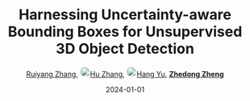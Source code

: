 ---
title: "Harnessing Uncertainty-aware Bounding Boxes for Unsupervised 3D Object Detection"
collection: publications
permalink: /publication/Harnessi2024
date: 2024-01-01
doi: 
keywords: 
venue: 'arXiv:2408.00619'
code: 'https://github.com/Ruiyang-061X/UA3D'
author: '<a href="https://zdzheng.xyz/authors/Ruiyang-Zhang" class="author">Ruiyang Zhang</a>, <a href="https://zdzheng.xyz/authors/Hu-Zhang" class="author"> <img src= "https://zdzheng.xyz/coauthors/hu-zhang.jpg" alt="hu-zhang" style="border-radius: 50%; height:20px; width:20px">Hu Zhang</a>, <a href="https://zdzheng.xyz/authors/Hang-Yu" class="author"> <img src= "https://zdzheng.xyz/coauthors/hang-yu.jpg" alt="hang-yu" style="border-radius: 50%; height:20px; width:20px">Hang Yu</a>, <strong><a href="https://zdzheng.xyz/authors/Zhedong-Zheng" class="author">Zhedong Zheng</a></strong>'
sqlauthor: '{"@type": "Person","name": "Ruiyang Zhang"}, {"@type": "Person","name": "Hu Zhang"}, {"@type": "Person","name": "Hang Yu"}, {"@type": "Person","name": "Zhedong Zheng"}'
citation: ' Ruiyang Zhang,  Hu Zhang,  Hang Yu,  Zhedong Zheng, &quot;Harnessing Uncertainty-aware Bounding Boxes for Unsupervised 3D Object Detection.&quot; arXiv:2408.00619, 2024.'
pub_year: '2024'
bib: >
    @inproceedings{zhang2024harnessing,<br>author = "Zhang, Ruiyang and Zhang, Hu and Yu, Hang and Zheng, Zhedong",<br>title = "Harnessing Uncertainty-aware Bounding Boxes for Unsupervised 3D Object Detection",<br>booktitle = "arXiv:2408.00619",<br>code = "https://github.com/Ruiyang-061X/UA3D",<br>year = "2024"
    }

---